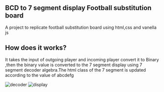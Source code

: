 ## BCD to 7 segment display Football substitution board
A  project to replicate football substitution board using html,css and vanella js

## How does it works?
It takes the input of outgoing player and incoming player convert it to Binary ,then the binary value is converted to the 7 segment display using 7 segment decoder algebra.The html class of the 7 segment is updated according to the value of abcdefg

![decoder]()
![display]()
